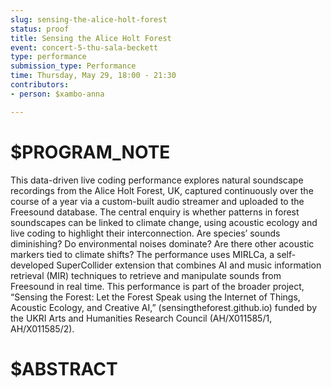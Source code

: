 ```yaml
---
slug: sensing-the-alice-holt-forest
status: proof
title: Sensing the Alice Holt Forest
event: concert-5-thu-sala-beckett
type: performance
submission_type: Performance
time: Thursday, May 29, 18:00 - 21:30
contributors:
- person: $xambo-anna

---
```


# $PROGRAM_NOTE

This data-driven live coding performance explores natural soundscape recordings
from the Alice Holt Forest, UK, captured continuously over the course of a year
via a custom-built audio streamer and uploaded to the Freesound database. The
central enquiry is whether patterns in forest soundscapes can be linked to climate
change, using acoustic ecology and live coding to highlight their interconnection.
Are species’ sounds diminishing? Do environmental noises dominate? Are there
other acoustic markers tied to climate shifts? The performance uses MIRLCa, a
self-developed SuperCollider extension that combines AI and music information
retrieval (MIR) techniques to retrieve and manipulate sounds from Freesound
in real time. This performance is part of the broader project, “Sensing the
Forest: Let the Forest Speak using the Internet of Things, Acoustic Ecology,
and Creative AI,” (sensingtheforest.github.io) funded by the UKRI Arts and
Humanities Research Council (AH/X011585/1, AH/X011585/2).

# $ABSTRACT



